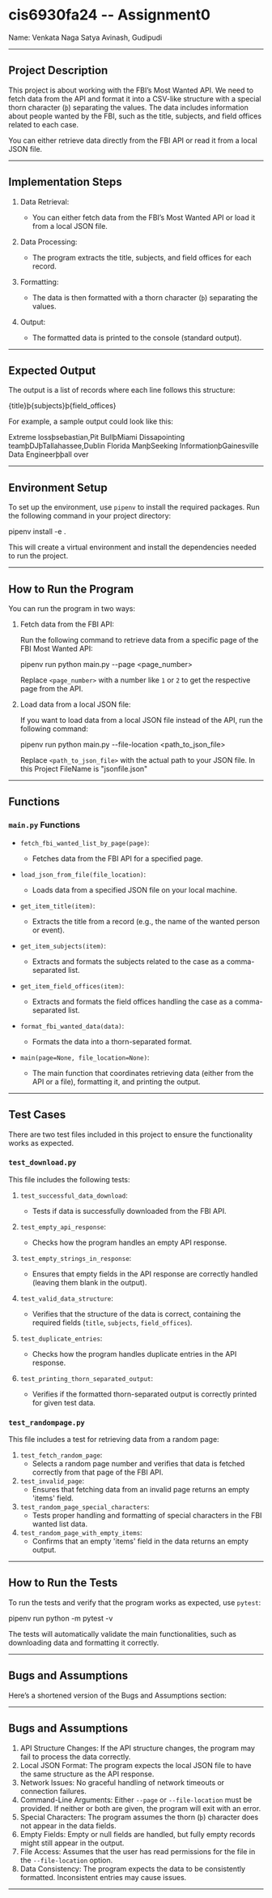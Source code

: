 # cis6930fa24 -- Assignment0

Name: Venkata Naga Satya Avinash, Gudipudi

---

## Project Description

This project is about working with the FBI’s Most Wanted API. We need to fetch data from the API and format it into a CSV-like structure with a special thorn character (`þ`) separating the values. The data includes information about people wanted by the FBI, such as the title, subjects, and field offices related to each case. 

You can either retrieve data directly from the FBI API or read it from a local JSON file.

---

## Implementation Steps

1. Data Retrieval: 
   - You can either fetch data from the FBI’s Most Wanted API or load it from a local JSON file.
   
2. Data Processing: 
   - The program extracts the title, subjects, and field offices for each record.
   
3. Formatting: 
   - The data is then formatted with a thorn character (`þ`) separating the values.

4. Output: 
   - The formatted data is printed to the console (standard output).

---

## Expected Output

The output is a list of records where each line follows this structure:

{title}þ{subjects}þ{field_offices}


For example, a sample output could look like this:

Extreme lossþsebastian,Pit BullþMiami
Dissapointing teamþDJþTallahassee,Dublin
Florida ManþSeeking InformationþGainesville
Data Engineerþþall over


---

## Environment Setup

To set up the environment, use `pipenv` to install the required packages. Run the following command in your project directory:


pipenv install -e .


This will create a virtual environment and install the dependencies needed to run the project.

---

## How to Run the Program

You can run the program in two ways:

1. Fetch data from the FBI API:

   Run the following command to retrieve data from a specific page of the FBI Most Wanted API:

   
   pipenv run python main.py --page <page_number>
   

   Replace `<page_number>` with a number like `1` or `2` to get the respective page from the API.

2. Load data from a local JSON file:

   If you want to load data from a local JSON file instead of the API, run the following command:

   
   pipenv run python main.py --file-location <path_to_json_file>
   

   Replace `<path_to_json_file>` with the actual path to your JSON file.
   In this Project FileName is "jsonfile.json"

---

## Functions

### `main.py` Functions

- `fetch_fbi_wanted_list_by_page(page)`: 
  - Fetches data from the FBI API for a specified page.
  
- `load_json_from_file(file_location)`: 
  - Loads data from a specified JSON file on your local machine.

- `get_item_title(item)`: 
  - Extracts the title from a record (e.g., the name of the wanted person or event).

- `get_item_subjects(item)`: 
  - Extracts and formats the subjects related to the case as a comma-separated list.

- `get_item_field_offices(item)`: 
  - Extracts and formats the field offices handling the case as a comma-separated list.

- `format_fbi_wanted_data(data)`: 
  - Formats the data into a thorn-separated format.

- `main(page=None, file_location=None)`: 
  - The main function that coordinates retrieving data (either from the API or a file), formatting it, and printing the output.

---

## Test Cases

There are two test files included in this project to ensure the functionality works as expected.

### `test_download.py`

This file includes the following tests:

1. `test_successful_data_download`:
   - Tests if data is successfully downloaded from the FBI API.
   
2. `test_empty_api_response`:
   - Checks how the program handles an empty API response.
   
3. `test_empty_strings_in_response`:
   - Ensures that empty fields in the API response are correctly handled (leaving them blank in the output).
   
4. `test_valid_data_structure`:
   - Verifies that the structure of the data is correct, containing the required fields (`title`, `subjects`, `field_offices`).
   
5. `test_duplicate_entries`:
   - Checks how the program handles duplicate entries in the API response.

6. `test_printing_thorn_separated_output`: 
   - Verifies if the formatted thorn-separated output is correctly printed for given test data.

### `test_randompage.py`

This file includes a test for retrieving data from a random page:

1. `test_fetch_random_page`:
   - Selects a random page number and verifies that data is fetched correctly from that page of the FBI API.
2. `test_invalid_page`: 
    - Ensures that fetching data from an invalid page returns an empty 'items' field.
3. `test_random_page_special_characters`:
    - Tests proper handling and formatting of special characters in the FBI wanted list data.
4. `test_random_page_with_empty_items`: 
    - Confirms that an empty 'items' field in the data returns an empty output.
   
---

## How to Run the Tests

To run the tests and verify that the program works as expected, use `pytest`:


pipenv run python -m pytest -v


The tests will automatically validate the main functionalities, such as downloading data and formatting it correctly.

---

## Bugs and Assumptions

Here’s a shortened version of the Bugs and Assumptions section:

---

## Bugs and Assumptions

1. API Structure Changes: If the API structure changes, the program may fail to process the data correctly.
2. Local JSON Format: The program expects the local JSON file to have the same structure as the API response.
3. Network Issues: No graceful handling of network timeouts or connection failures.
4. Command-Line Arguments: Either `--page` or `--file-location` must be provided. If neither or both are given, the program will exit with an error.
5. Special Characters: The program assumes the thorn (`þ`) character does not appear in the data fields.
6. Empty Fields: Empty or null fields are handled, but fully empty records might still appear in the output.
7. File Access: Assumes that the user has read permissions for the file in the `--file-location` option.
8. Data Consistency: The program expects the data to be consistently formatted. Inconsistent entries may cause issues.
---
